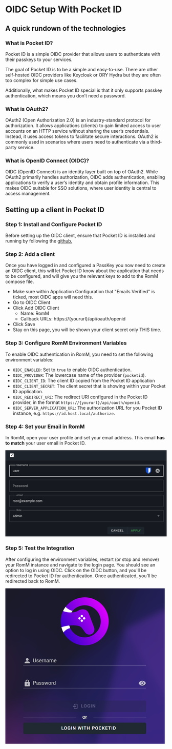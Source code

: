 # OIDC Setup With Pocket ID

## A quick rundown of the technologies

### What is Pocket ID?

Pocket ID is a simple OIDC provider that allows users to authenticate with their passkeys to your services.

The goal of Pocket ID is to be a simple and easy-to-use. There are other self-hosted OIDC providers like Keycloak or ORY Hydra but they are often too complex for simple use cases.

Additionally, what makes Pocket ID special is that it only supports passkey authentication, which means you don’t need a password.

### What is OAuth2?

OAuth2 (Open Authorization 2.0) is an industry-standard protocol for authorization. It allows applications (clients) to gain limited access to user accounts on an HTTP service without sharing the user’s credentials. Instead, it uses access tokens to facilitate secure interactions. OAuth2 is commonly used in scenarios where users need to authenticate via a third-party service.

### What is OpenID Connect (OIDC)?

OIDC (OpenID Connect) is an identity layer built on top of OAuth2. While OAuth2 primarily handles authorization, OIDC adds authentication, enabling applications to verify a user’s identity and obtain profile information. This makes OIDC suitable for SSO solutions, where user identity is central to access management.

## Setting up a client in Pocket ID

### Step 1: Install and Configure Pocket ID

Before setting up the OIDC client, ensure that Pocket ID is installed and running by following the [github.](https://github.com/stonith404/pocket-id#setup)

### Step 2: Add a client

Once you have logged in and configured a PassKey you now need to create an OIDC client, this will let Pocket ID know about the application that needs to be configured, and will give you the relevant keys to add to the RomM compose file.

- Make sure within Application Configuration that "Emails Verified" is ticked, most OIDC apps will need this.
- Go to OIDC Client
- Click Add OIDC Client
    - Name: RomM
    - Callback URLs: https://{yoururl}/api/oauth/openid
- Click Save
- Stay on this page, you will be shown your client secret only THIS time.

### Step 3: Configure RomM Environment Variables

To enable OIDC authentication in RomM, you need to set the following environment variables:

- `OIDC_ENABLED`: Set to `true` to enable OIDC authentication.
- `OIDC_PROVIDER`: The lowercase name of the provider (`pocketid`).
- `OIDC_CLIENT_ID`: The client ID copied from the Pocket ID application
- `OIDC_CLIENT_SECRET`: The client secret that is showing within your Pocket ID application.
- `OIDC_REDIRECT_URI`: The redirect URI configured in the Pocket ID provider, in the format `https://{yoururl}/api/oauth/openid`.
- `OIDC_SERVER_APPLICATION_URL`: The authorization URL for you Pocket ID instance, e.g. `https://id.host.local/authorize`.

### Step 4: Set your Email in RomM

In RomM, open your user profile and set your email address. This email **has to match** your user email in Pocket ID.

![Set email](../resources/authelia/1-user-profile.png)

### Step 5: Test the Integration

After configuring the environment variables, restart (or stop and remove) your RomM instance and navigate to the login page. You should see an option to log in using OIDC. Click on the OIDC button, and you'll be redirected to Pocket ID for authentication. Once authenticated, you'll be redirected back to RomM.

![Login with OIDC](../resources/pocketid/PocketID-login.png)
